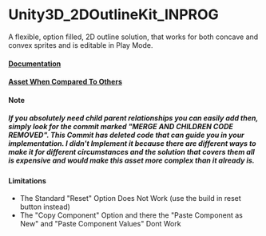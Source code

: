 # Unity3D_2DOutlineKit_INPROG
A flexible, option filled, 2D outline solution, that works for both concave and convex sprites and is editable in Play Mode.
<br>
<a href="https://docs.google.com/document/d/1UCxu07cAwVSxPS3i7ouwJIBSrV2yh9v0bNlYWYeJJcs/edit?usp=sharing">
<h4>Documentation</h4>
</a>
<a href="https://docs.google.com/document/d/1wpzp4dFecQ3u8pj6IuYlhem_of8CiI_OEGuR32aKG_w/edit?usp=sharing">
<h4>Asset When Compared To Others</h4>
</a>
<h4>Note</h4>
<h5>
If you absolutely need child parent relationships you can easily add then, simply look for the commit marked "MERGE AND CHILDREN CODE REMOVED".
This Commit has deleted code that can guide you in your implementation. 
I didn't Implement it because there are different ways to make it for different circumstances 
and the solution that covers them all is expensive and would make this asset more complex than it already is.</h5>
<h4>Limitations</h4>
<ul>
  <li>The Standard "Reset" Option Does Not Work (use the build in reset button instead)</li>
  <li>The "Copy Component" Option and there the "Paste Component as New" and "Paste Component Values" Dont Work</li>
</ul>
